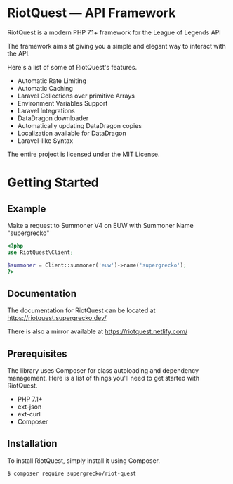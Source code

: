 # RiotQuest &mdash; API Framework

RiotQuest is a modern PHP 7.1+ framework for the League of Legends API

The framework aims at giving you a simple and elegant way to interact with the API.

Here's a list of some of RiotQuest's features.

- Automatic Rate Limiting
- Automatic Caching
- Laravel Collections over primitive Arrays
- Environment Variables Support
- Laravel Integrations
- DataDragon downloader
- Automatically updating DataDragon copies
- Localization available for DataDragon
- Laravel-like Syntax


The entire project is licensed under the MIT License.

# Getting Started

## Example

Make a request to Summoner V4 on EUW with Summoner Name "supergrecko"

```php
<?php
use RiotQuest\Client;

$summoner = Client::summoner('euw')->name('supergrecko');
?>
```

## Documentation

The documentation for RiotQuest can be located at https://riotquest.supergrecko.dev/

There is also a mirror available at https://riotquest.netlify.com/


## Prerequisites

The library uses Composer for class autoloading and dependency management. Here is a list of things you'll need to get started with RiotQuest.

- PHP 7.1+
- ext-json
- ext-curl
- Composer

## Installation

To install RiotQuest, simply install it using Composer.

```bash
$ composer require supergrecko/riot-quest
```
